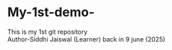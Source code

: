 # My-1st-demo-
This is my 1st git repository
<br>
Author-Siddhi Jaiswal (Learner)
back in 9 june (2025)
